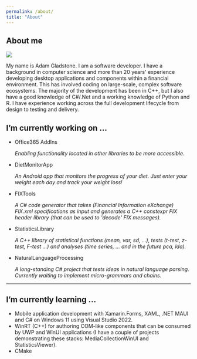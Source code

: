 ```yaml
---
permalink: /about/
title: "About"
---
```


## About me
![](https://adam-gladstone.github.io/assets/images/bio-photo.png)

My name is Adam Gladstone. I am a software developer. I have a background in computer science and more than 20 years' experience developing desktop applications and components within a financial environment. This has involved coding on large-scale, complex software ecosystems. The majority of the development has been in C++, but I also have a good knowledge of C#/.Net and a
working knowledge of Python and R. I have experience working across the full development lifecycle from design to testing and delivery.

## I’m currently working on ...
- Office365 AddIns
  
  *Enabling functionality located in other libraries to be more accessible.*
  
- DietMonitorApp

  *An Android app that monitors the progress of your diet. Just enter your weight each day and track your weight loss!*

- FIXTools
 
  *A C# code generator that takes (Financial Information eXchange) FIX.xml specifications as input and generates a C++ constexpr FIX header library (that can be used to 'decode' FIX messages).*
        
- StatisticsLibrary

  *A C++ library of statistical functions (mean, var, sd, ...), tests (t-test, z-test, F-test ...) and analyses (time series, ... and in the future pca, lda).*

- NaturalLanguageProcessing 

  *A long-standing C# project that tests ideas in natural language parsing. Currently waiting to implement micro-grammars and chains.*

---

## I’m currently learning ...
- Mobile application development with Xamarin.Forms, XAML, .NET MAUI and C# on Windows 11 using Visual Studio 2022.
- WinRT (C++) for authoring COM-like components that can be consumed by UWP and WinUI applications (I have a couple of projects demonstrating these stacks: MediaCollectionWinUI and StatisticsViewer).
- CMake
